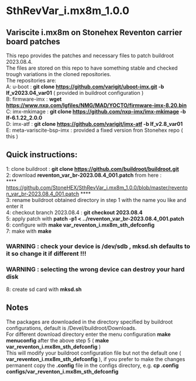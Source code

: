 # SthRevVar_i.mx8m_1.0.0<br>
## Variscite i.mx8m on Stonehex Reventon carrier board patches
This repo provides the patches and necessary files to patch buildroot 2023.08.4.<br>
The files are stored on this repo to have something stable and checked trough variations in the cloned repositories.<br>
The repositories are:<br>
A: u-boot : <b>git clone https://github.com/varigit/uboot-imx.git -b lf_v2023.04_var01</b> ( provided in buildroot configuration )<br>
B: firmware-imx : <b>wget https://www.nxp.com/lgfiles/NMG/MAD/YOCTO/firmware-imx-8.20.bin</b><br>
C: imx-mkimage : <b>git clone https://github.com/nxp-imx/imx-mkimage -b lf-6.1.22_2.0.0</b><br>
D: imx-atf : <b>git clone https://github.com/varigit/imx-atf -b lf_v2.8_var01</b><br>
E: meta-variscite-bsp-imx : provided a fixed version fron Stonehex repo ( this )<br>

## Quick instructions:

1: clone buildroot : <b>git clone https://github.com/buildroot/buildroot.git</b><br>
2: download <b>reventon_var_br-2023.08.4_001.patch</b> from here :<br>**** https://github.com/StoneHEX/SthRevVar_i.mx8m_1.0.0/blob/master/reventon_var_br-2023.08.4_001.patch ****<br>
3: rename buildroot obtained directory in step 1 with the name you like and enter it<br>
4: checkout branch 2023.08.4 : <b>git checkout 2023.08.4</b><br>
5: apply patch with <b>patch -p1 < ../reventon_var_br-2023.08.4_001.patch</b><br>
6: configure with <b>make var_reventon_i.mx8m_sth_defconfig</b><br>
7: make with <b>make</b><br>
### WARNING : check your device is /dev/sdb , mksd.sh defaults to it so change it if different !!!
### WARNING : selecting the wrong device can destroy your hard disk
8: create sd card with <b>mksd.sh</b><br>

## Notes
The packages are downloaded in the directory specified by buildroot configurations, default is /Devel/buildroot/Downloads.<br>
For different download directory enter the menu configuration <b>make menuconfig</b> after the above step 5 ( <b>make var_reventon_i.mx8m_sth_defconfig</b> )<br>
This will modify your buildroot configuration file but not the default one ( <b>var_reventon_i.mx8m_sth_defconfig</b> ), if you prefer to make the changes
 permanent copy the <b>.config</b> file in the configs directory, e.g. <b>cp .config configs/var_reventon_i.mx8m_sth_defconfig</b>

